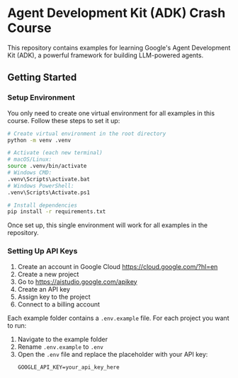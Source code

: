 # Agent Development Kit (ADK) Crash Course

This repository contains examples for learning Google's Agent Development Kit (ADK), a powerful framework for building LLM-powered agents.

## Getting Started

### Setup Environment

You only need to create one virtual environment for all examples in this course. Follow these steps to set it up:

```bash
# Create virtual environment in the root directory
python -m venv .venv

# Activate (each new terminal)
# macOS/Linux:
source .venv/bin/activate
# Windows CMD:
.venv\Scripts\activate.bat
# Windows PowerShell:
.venv\Scripts\Activate.ps1

# Install dependencies
pip install -r requirements.txt
```

Once set up, this single environment will work for all examples in the repository.

### Setting Up API Keys

1. Create an account in Google Cloud https://cloud.google.com/?hl=en
2. Create a new project
3. Go to https://aistudio.google.com/apikey
4. Create an API key
5. Assign key to the project
6. Connect to a billing account

Each example folder contains a `.env.example` file. For each project you want to run:

1. Navigate to the example folder
2. Rename `.env.example` to `.env` 
3. Open the `.env` file and replace the placeholder with your API key:
   ```
   GOOGLE_API_KEY=your_api_key_here
   ```
